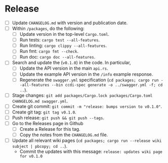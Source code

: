 # Release

  * [ ] Update `CHANGELOG.md` with version and publication date.
  * [ ] Within `/packages`, do the following:
    * [ ] Update version in the top-level `Cargo.toml`.
    * [ ] Run tests: `cargo test --all-features`.
    * [ ] Run linting: `cargo clippy --all-features`.
    * [ ] Run fmt: `cargo fmt --check`.
    * [ ] Run doc: `cargo doc --all-features`.
  * [ ] Search and update the (`v0.1.0`) in the code. In particular,
      * [ ] Update the API version in the main `api.rs`.
      * [ ] Update the example API version in the `/info` example response.
      * [ ] Regenerate the `swagger.yml` specification (`cd packages; cargo run
        --all-features --bin ccdi-spec generate -o ../swagger.yml -f; cd ..`).
  * [ ] Stage changes: `git add packages/Cargo.lock packages/Cargo.toml
    CHANGELOG.md swagger.yml`.
  * [ ] Create git commit: `git commit -m "release: bumps version to v0.1.0"`.
  * [ ] Create git tag: `git tag v0.1.0`.
  * [ ] Push release: `git push && git push --tags`.
  * [ ] Go to the Releases page in Github
    * [ ] Create a Release for this tag.
    * [ ] Copy the notes from the `CHANGELOG.md` file.
  * [ ] Update all relevant wiki pages (`cd packages; cargo run --release wiki subject | pbcopy; cd ..`).
    * Commit the updates with this message: `release: updates wiki page for v0.1.0`
